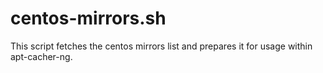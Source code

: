 # centos-mirrors.sh

This script fetches the centos mirrors list and prepares it for usage within apt-cacher-ng.


